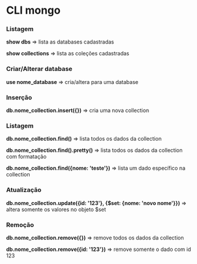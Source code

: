 # CLI mongo


### Listagem

__show dbs__ => lista as databases cadastradas

__show collections__ => lista as coleções cadastradas


### Criar/Alterar database

__use nome_database__ => cria/altera para uma database


### Inserção

__db.nome_collection.insert({})__ => cria uma nova collection


### Listagem

__db.nome_collection.find()__ => lista todos os dados da collection

__db.nome_collection.find().pretty()__ => lista todos os dados da collection com formatação

__db.nome_collection.find({nome: 'teste'})__ => lista um dado específico na collection


### Atualização

__db.nome_collection.update({id: '123'}, {$set: {nome: 'novo nome'}})__ => altera somente os valores no objeto $set


### Remoção

__db.nome_collection.remove({})__ => remove todos os dados da collection

__db.nome_collection.remove({id: '123'})__ => remove somente o dado com id 123